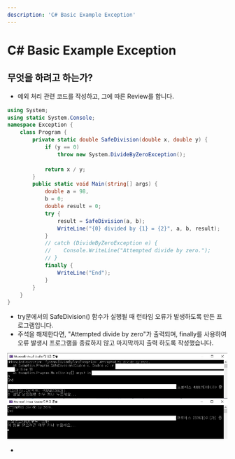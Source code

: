 ```yaml
---
description: 'C# Basic Example Exception'
---
```


# C\# Basic Example Exception

## 무엇을 하려고 하는가?

* 예외 처리 관련 코드를 작성하고, 그에 따른 Review를 합니다.

```csharp
using System;
using static System.Console;
namespace Exception {
    class Program {
        private static double SafeDivision(double x, double y) {
            if (y == 0) 
                throw new System.DivideByZeroException();
            
            return x / y;
        }
        public static void Main(string[] args) {
            double a = 98,
            b = 0;
            double result = 0;
            try {
                result = SafeDivision(a, b);
                WriteLine("{0} divided by {1} = {2}", a, b, result);
            }
            // catch (DivideByZeroException e) {
            //    Console.WriteLine("Attempted divide by zero.");
            // } 
            finally {
                WriteLine("End");
            }
        }
    }
}
```

* try문에서의 SafeDivision\(\) 함수가 실행될 때 런타임 오류가 발생하도록 만든 프로그램입니다.
* 주석을 해제한다면, "Attempted divide by zero"가 출력되며, finally를 사용하여 오류 발생시 프로그램을 종료하지 않고 마지막까지 출력 하도록 작성했습니다.

![System.DivideByZeroException &#xC624;&#xB958; catch &#xC804;\(&#xC704;\) / &#xD6C4;\(&#xC544;&#xB798;\)](../../../.gitbook/assets/image%20%28208%29.png)

* 


